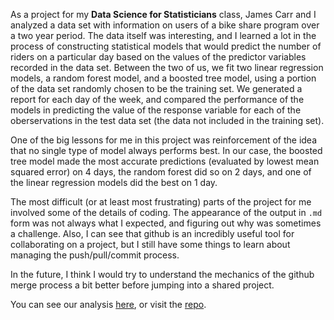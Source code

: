 As a project for my **Data Science for Statisticians** class, James Carr and I analyzed a data set with information on users of a bike share program over a two year period. The data itself was interesting, and I learned a lot in the process of constructing statistical models that would predict the number of riders on a particular day based on the values of the predictor variables recorded in the data set.  Between the two of us, we fit two linear regression models, a random forest model, and a boosted tree model, using a portion of the data set randomly chosen to be the training set.  We generated a report for each day of the week, and compared the performance of the models in predicting the value of the response variable for each of the oberservations in the test data set (the data not included in the training set).

One of the big lessons for me in this project was reinforcement of the idea that no single type of model always performs best.  In our case, the boosted tree model made the most accurate predictions (evaluated by lowest mean squared error) on 4 days, the random forest did so on 2 days, and one of the linear regression models did the best on 1 day.

The  most difficult (or at least most frustrating) parts of the project for me involved some of the details of coding.  The appearance of the output in `.md` form was not always what I expected, and figuring out why was sometimes a challenge.  Also, I can see that github is an incredibly useful tool for collaborating on a project, but I still have some things to learn about managing the push/pull/commit process.

In the future, I think I would try to understand the mechanics of the github merge process a bit better before jumping into a shared project.

You can see our analysis [here](https://davidearthur.github.io/ST558Project2/), or visit the [repo](https://github.com/davidearthur/ST558Project2).
